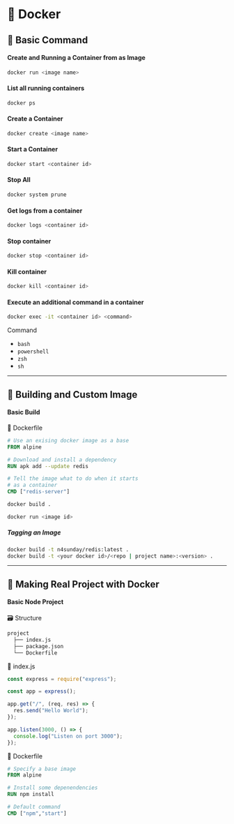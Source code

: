 # 🐳 Docker


## 🚀 Basic Command

#### Create and Running a Container from as Image

```sh
docker run <image name>
```

#### List all running containers

```sh
docker ps
```

#### Create a Container

```sh
docker create <image name>
```

#### Start a Container

```sh
docker start <container id>
```

#### Stop All

```sh
docker system prune
```

#### Get logs from a container

```sh
docker logs <container id>
```

#### Stop container

```sh
docker stop <container id>
```

#### Kill container

```sh
docker kill <container id>
```

#### Execute an additional command in a container

```sh
docker exec -it <container id> <command>
```

Command

- `bash`
- `powershell`
- `zsh`
- `sh`

---

## 🚀 Building and Custom Image

#### Basic Build

📄 Dockerfile

```Dockerfile
# Use an exising docker image as a base
FROM alpine

# Download and install a dependency
RUN apk add --update redis

# Tell the image what to do when it starts
# as a container
CMD ["redis-server"]
```

```sh
docker build .

docker run <image id>
```

##### Tagging an Image

```sh
docker build -t n4sunday/redis:latest .
docker build -t <your docker id>/<repo | project name>:<version> .
```

---

## 🚀 Making Real Project with Docker

#### Basic Node Project

🗃️ Structure

```sh
project
  ├── index.js
  ├── package.json
  └── Dockerfile
```

📄 index.js

```js
const express = require("express");

const app = express();

app.get("/", (req, res) => {
  res.send("Hello World");
});

app.listen(3000, () => {
  console.log("Listen on port 3000");
});
```

📄 Dockerfile

```Dockerfile
# Specify a base image
FROM alpine

# Install some depenendencies
RUN npm install

# Default command
CMD ["npm","start"]
```
